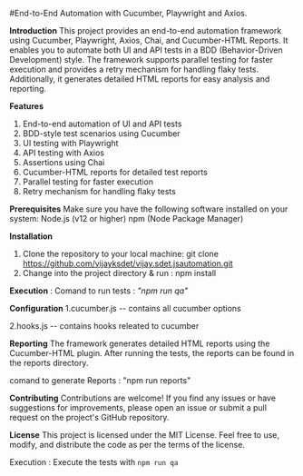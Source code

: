 #End-to-End Automation with Cucumber, Playwright and  Axios.

**Introduction**
This project provides an end-to-end automation framework using Cucumber, Playwright, Axios, Chai, and Cucumber-HTML Reports. 
It enables you to automate both UI and API tests in a BDD (Behavior-Driven Development) style. 
The framework supports parallel testing for faster execution and provides a retry mechanism for handling flaky tests. 
Additionally, it generates detailed HTML reports for easy analysis and reporting.

**Features**
1. End-to-end automation of UI and API tests
2. BDD-style test scenarios using Cucumber
3. UI testing with Playwright
4. API testing with Axios
5. Assertions using Chai
6. Cucumber-HTML reports for detailed test reports
7. Parallel testing for faster execution
8. Retry mechanism for handling flaky tests

**Prerequisites**
Make sure you have the following software installed on your system:
Node.js (v12 or higher)
npm (Node Package Manager)

**Installation**
1. Clone the repository to your local machine:
   		git clone https://github.com/vijayksdet/vijay.sdet.jsautomation.git
2. Change into the project directory & run : npm install

**Execution** : 
Comand to run tests : _"npm run qa"_


**Configuration**
1.cucumber.js -- contains all cucumber options 

2.hooks.js -- contains hooks releated to cucumber

**Reporting**
The framework generates detailed HTML reports using the Cucumber-HTML plugin. After running the tests, the reports can be found in the reports directory. 

comand to generate Reports : "npm run reports" 

**Contributing**
Contributions are welcome! If you find any issues or have suggestions for improvements, please open an issue or submit a pull request on the project's GitHub repository.

**License**
This project is licensed under the MIT License. Feel free to use, modify, and distribute the code as per the terms of the license.

Execution : 
Execute the tests with
`npm run qa` 


